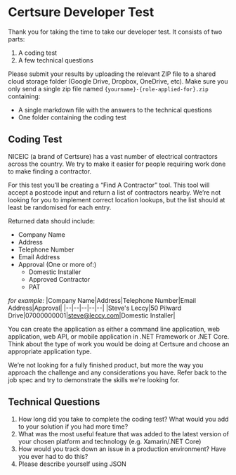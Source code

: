 # Certsure Developer Test
Thank you for taking the time to take our developer test. It consists of two parts:
1. A coding test
2. A few technical questions

Please submit your results by uploading the relevant ZIP file to a shared cloud storage folder (Google Drive, Dropbox, OneDrive, etc). Make sure you only send a single zip file named `{yourname}-{role-applied-for}.zip` containing:
- A single markdown file with the answers to the technical questions
- One folder containing the coding test
 
## Coding Test
NICEIC (a brand of Certsure) has a vast number of electrical contractors across the country. We try to make it easier for people requiring work done to make finding a contractor.

For this test you’ll be creating a “Find A Contractor” tool. This tool will accept a postcode input and return a list of contractors nearby. We’re not looking for you to implement correct location lookups, but the list should at least be randomised for each entry.

Returned data should include:
- Company Name
- Address
- Telephone Number
- Email Address
- Approval (One or more of:)
	- Domestic Installer
	- Approved Contractor
	- PAT

*for example:*
|Company Name|Address|Telephone Number|Email Address|Approval|
|--|--|--|--|--|
|Steve's Leccy|50 Pilward Drive|07000000001|steve@leccy.com|Domestic Installer|

You can create the application as either a command line application, web application, web API, or mobile application in .NET Framework or .NET Core. Think about the type of work you would be doing at Certsure and choose an appropriate application type.

We’re not looking for a fully finished product, but more the way you approach the challenge and any considerations you have. Refer back to the job spec and try to demonstrate the skills we're looking for.

## Technical Questions
1. How long did you take to complete the coding test? What would you add to your solution if you had more time?
2. What was the most useful feature that was added to the latest version of your chosen platform and technology (e.g. Xamarin/.NET Core)
3. How would you track down an issue in a production environment? Have you ever had to do this?
4. Please describe yourself using JSON